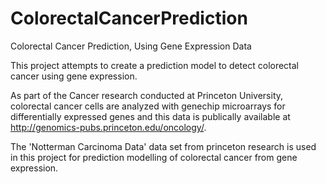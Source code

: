 # ColorectalCancerPrediction
Colorectal Cancer Prediction, Using Gene Expression Data

This project attempts to create a prediction model to detect colorectal cancer using gene expression.

As part of the Cancer research conducted at Princeton University, colorectal cancer cells are analyzed with genechip microarrays for differentially expressed genes and this data is publically available at http://genomics-pubs.princeton.edu/oncology/.

The 'Notterman Carcinoma Data' data set from princeton research is used in this project for prediction modelling of colorectal cancer from gene expression.
